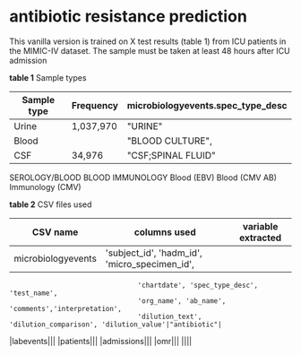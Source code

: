 # antibiotic resistance prediction
This vanilla version is trained on X test results (table 1) from ICU patients in the MIMIC-IV dataset.
The sample must be taken at least 48 hours after ICU admission

**table 1**
Sample types

|Sample type|Frequency|microbiologyevents.spec_type_desc|
|---|---|---|
|Urine|1,037,970|"URINE"|
|Blood|   |"BLOOD CULTURE",|
|CSF|34,976|"CSF;SPINAL FLUID"|

SEROLOGY/BLOOD
BLOOD
IMMUNOLOGY
Blood (EBV)
Blood (CMV AB)
Immunology (CMV)

**table 2**
CSV files used

|CSV name|columns used|variable extracted|
|---|---|---|
|microbiologyevents|'subject_id', 'hadm_id', 'micro_specimen_id',
                                    'chartdate', 'spec_type_desc', 'test_name',
                                    'org_name', 'ab_name', 'comments','interpretation',
                                    'dilution_text', 'dilution_comparison', 'dilution_value'|"antibiotic"|
|labevents|||
|patients|||
|admissions|||
|omr|||
||||






